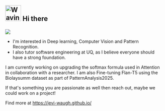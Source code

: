 ## <img src="https://raw.githubusercontent.com/Tarikul-Islam-Anik/Animated-Fluent-Emojis/master/Emojis/Hand%20gestures/Waving%20Hand.png" alt="Waving Hand" width="50"/>  Hi there  <p align="center">
  <a href="https://skillicons.dev">
    <img src="https://skillicons.dev/icons?i=python,pytorch,c,java" />
  </a>
</p> 

* I'm interested in Deep learning, Computer Vision and Pattern Recognition.
* I also tutor software engineering at UQ, as I believe everyone should have a strong foundation.

I am currently working on upgrading the softmax formula used in Attention in collaboration with a researcher. 
I am also Fine-tuning Flan-T5 using the Biolaysumm dataset as part of PatternAnalysis2025.

If that's something you are passionate as well then reach out, maybe we could work on a project!

Find more at https://jevi-waugh.github.io/
<!--
**Jevi-Waugh/Jevi-Waugh** is a ✨ _special_ ✨ repository because its `README.md` (this file) appears on your GitHub profile.

Here are some ideas to get you started:

- 🔭 I’m currently working on ...
- 🌱 I’m currently learning ...
- 👯 I’m looking to collaborate on ...
- 🤔 I’m looking for help with ...
- 💬 Ask me about ...
- 📫 How to reach me: ...
- 😄 Pronouns: ...
- ⚡ Fun fact: ...
-->

